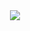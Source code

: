 <div align= "center">
    <img src="https://capsule-render.vercel.app/api?type=waving&color=auto&height=120&text=진행중%20👋&animation=&fontColor=000000&fontSize=70" />
    </div>


